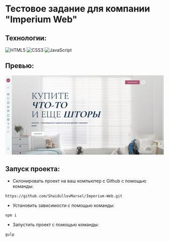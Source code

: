 # Тестовое задание для компании "Imperium Web"

## Технологии:
![HTML5](https://img.shields.io/badge/-HTML5-e34f26?logo=html5&logoColor=white)
![CSS3](https://img.shields.io/badge/-CSS3-1572b6?logo=css3&logoColor=white)
![JavaScript](https://img.shields.io/badge/-JavaScript-f7df1e?logo=javaScript&logoColor=black)
## Превью:
![](./src/img/preview.png)

## Запуск проекта:
* Склонировать проект на ваш компьютер с Github с помощью команды:
```
https://github.com/ShaidullovMarsel/Imperium-Web.git
```

* Установить зависимости с помощью команды:
```
npm i
```
* Запустить проект с помощью команды:
```
gulp
```
